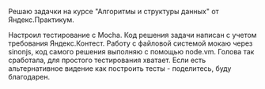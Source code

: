 Решаю задачки на курсе "Алгоритмы и структуры данных" от Яндекс.Практикум.

Настроил тестирование с Mocha. Код решения задачи написан с учетом требования Яндекс.Контест. Работу с файловой системой мокаю через sinonjs, код самого решения выполняю с помощью node.vm. Голова так сработала, для простого тестирования хватает. Если есть альтернативное видение как построить тесты - поделитесь, буду благодарен.
